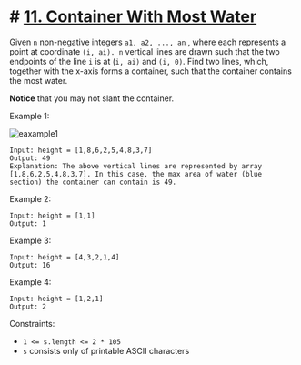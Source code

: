 # # [11. Container With Most Water](https://leetcode.com/problems/container-with-most-water)

Given `n` non-negative integers `a1, a2, ..., an` , where each represents a point at coordinate `(i, ai). n` vertical lines are drawn such that the two endpoints of the line `i` is at (`i, ai)` and `(i, 0)`. Find two lines, which, together with the x-axis forms a container, such that the container contains the most water.

**Notice** that you may not slant the container.

Example 1:

![eaxample1](https://s3-lc-upload.s3.amazonaws.com/uploads/2018/07/17/question_11.jpg)

```
Input: height = [1,8,6,2,5,4,8,3,7]
Output: 49
Explanation: The above vertical lines are represented by array [1,8,6,2,5,4,8,3,7]. In this case, the max area of water (blue section) the container can contain is 49.
```


Example 2:
```
Input: height = [1,1]
Output: 1
```

Example 3:
```
Input: height = [4,3,2,1,4]
Output: 16
```

Example 4:
```
Input: height = [1,2,1]
Output: 2
```

Constraints:

- `1 <= s.length <= 2 * 105`
- `s` consists only of printable ASCII characters
